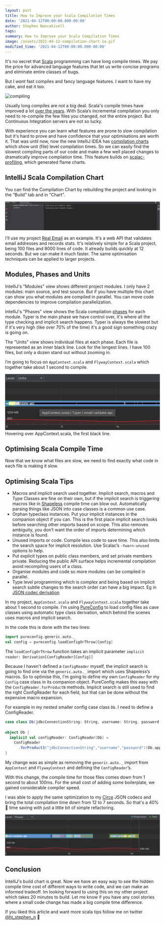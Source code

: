 ```yaml
---
layout: post
title: How to Improve your Scala Compilation Times
date: '2021-04-12T00:00:00.000-00:00'
author: Stephen Nancekivell
tags:
summary: How to Improve your Scala Compilation Times
image: /assets/2021-04-12-compilation-chart-1a.gif
modified_time: '2021-04-12T00:00:00.000-00:00'
---
```



It's no secret that [Scala](https://scala-lang.org) programming can have long compile times. We pay the price for advanced language features that let us write concise programs and eliminate entire classes of bugs.

But I *want* fast compiles and fancy language features. I want to have my cake, and eat it too.

![compiling](https://imgs.xkcd.com/comics/compiling.png)

Usually long compiles are not a big deal. Scala's compile times have improved a lot [over the years](https://scala-ci.typesafe.com/grafana/dashboard/db/scala-benchmark?orgId=1&from=now-5y&to=now&var-branch=2.12.x&var-branch=2.13.x&var-source=All&var-bench=HotScalacBenchmark.compile&var-host=scalabench@scalabench@). With Scala’s incremental compilation you only need to re-compile the few files you changed, not the entire project. But Continuous Integration servers are not so lucky.

With experience you can learn what features are prone to slow compilation but it's hard to prove and have confidence that your optimisations are worth it. That was until now, now the new IntelliJ IDEA has [compilation charts](https://blog.jetbrains.com/scala/2021/04/07/intellij-scala-plugin-2021-1/#phases-and-units-in-compilation-charts) which show unit (file) level compilation times. So we can easily find the slowest compiling parts of our code and make a few well placed changes to dramatically improve compilation time. This feature builds on [scalac-profiling](https://www.scala-lang.org/blog/2018/06/04/scalac-profiling.html), which generated flame charts.


## IntelliJ Scala Compilation Chart
You can find the Compilation Chart by rebuilding the project and looking in the “Build” tab and in “Chart”.

![IntelliJ IDEA Complication Chart](/assets/2021-04-12-compilation-chart-1a.gif)

I’ll use my project [Real Email](https://IsItARealEmail.com) as an example. It's a web API that validates email addresses and records stats. It's relatively simple for a Scala project, being 100 files and 8000 lines of code. It already builds quickly at 12 seconds. But we can make it much faster. The same optimisation techniques can be applied to larger projects.


## Modules, Phases and Units

IntelliJ's "Modules" view shows different project modules. I only have 2 modules: main source, and test source. But if you have multiple this chart can show you what modules are compiled in parallel. You can move code dependencies to improve compilation parallelization.

IntelliJ's "Phases" view shows the Scala compilation [phases](https://docs.scala-lang.org/overviews/compiler-options/index.html#compilation-phases) for each module. Typer is the main phase we have control over, it's where all the type checking and implicit search happens. Typer is always the slowest but if it's very high (like over 70% of the time) it's a good sign something crazy is going on.

The "Units" view shows individual files at each phase. Each file is represented as an inner black line. Look for the longest lines. I have 100 files, but only a dozen stand out without zooming in.

I’m going to focus on `AppContext.scala` and `FlywayContext.scala` which together take about 1 second to compile.

![Complication Chart AppContext](/assets/2021-04-12-compiling-1-zoom.png)
Hovering over AppContext.scala, the first black line.

## Optimising Scala Compile Time

Now that we know what files are slow, we need to find exactly what code in each file is making it slow.
## Optimising Scala Tips
* Macros and implicit search used together. Implicit search, macros and Type Classes are fine on their own, but if the implicit search is triggering macros like in [Shapeless](https://github.com/milessabin/shapeless) compile time can blow out. Automatically parsing things like JSON into case classes is a common use case.
* Orphan typeclass instances. Put your implicit instances in the companion object if you can. This is the first place implicit search looks before searching other imports based on scope. This also removes ambiguity, you don’t want the order of imports determining which instance is found.
* Unused imports or code. Compile less code to save time. This also limits the search space for implicit resolution. Use Scalac’s `-Ywarn-unused` options to help.
* Put explicit types on public class members, and set private members private. Reducing the public API surface helps incremental compilation avoid recompiling users of a class.
* Organise modules and code so more modules can be compiled in parallel.
* Type level programming which is complex and being based on implicit search subtle changes to the search order can have a big impact. Eg in [JSON codec derivation](https://stephenn.com/2017/07/circe-argonaut-shapless-play-json-compile-time.html)


In my project, `AppContext.scala` and `FlywayContext.scala` together take about 1 second to compile. I'm using [PureConfig](https://pureconfig.github.io/) to load config files as case classes using automatic type class derivation, which behind the scenes uses macros and implicit search.

In the code this is done with the two lines:

```scala
import pureconfig.generic.auto._
val config = pureconfig.loadConfigOrThrow[Config]
```

The `loadConfigOrThrow` function takes an implicit parameter `implicit reader: Derivation[ConfigReader[Config]]`

Because I haven't defined a `ConfigReader` myself, the implicit search is going to find one via the `generic.auto._` import which uses Shapeless’s macros. So to optimise this, I'm going to define my own `ConfigReader` for my `Config` case class in its companion object. PureConfig makes this easy with the `ConfigReader.forProductN` methods. Implicit search is still used to find the right ConfigReader for each field, but that can be done without the expensive macro expansion.

For example in my nested smaller config case class `Db`. I need to define a ConfigReader.

```scala
case class Db(jdbcConnectionString: String, username: String, password: String)

object Db {
  implicit val configReader: ConfigReader[Db] =
    ConfigReader
      .forProduct3("jdbcConnectionString","username","password")(Db.apply)
}
```

My change was as simple as removing the `generic.auto._` import from `AppContext` and `FlywayContext` and defining the `ConfigReader`’s.

With this change, the compile time for those files comes down from 1 second to about 100ms. For the small cost of adding some boilerplate, we gained considerable compiler speed.


I was able to apply the same optimization to my [Circe](circe.io) JSON codecs and bring the total compilation time down from 12 to 7 seconds. So that's a 40% 💪 time saving with just a little bit of simple refactoring.

![IntelliJ IDEA Complication Chart](/assets/2021-04-12-compiling-zoom-2.png)

## Conclusion

IntelliJ's build chart is great. Now we have an easy way to see the hidden compile time cost of different ways to write code, and we can make an informed tradeoff. Im looking forward to using this on my other project which takes 20 minutes to build. Let me know if you have any cool stories where a small code change has made a big compile time difference.

If you liked this article and want more scala tips follow me on twitter [@hi_stephen_n](https://twitter.com/hi_stephen_n) 💙

